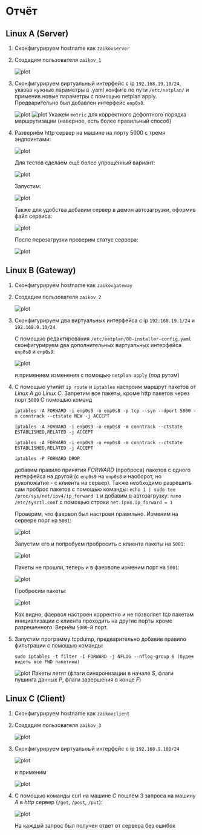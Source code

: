 <!-- If someone is going to read this for some reason... -->
<!-- I hope this is readable -->

# Отчёт

## Linux A (Server)

1. Сконфигурируем hostname как ```zaikovserver```

2. Создадим пользователя ```zaikov_1```

    ![plot](./pics/1.png)

3. Сконфигурируем виртуальный интерфейс с ip ```192.168.19.10/24```, указав нужные параметры в .yaml конфиге по пути ```/etc/netplan/``` и применив новые параметры с помощью netplan apply. Предварительно был добавлен интерфейс ```enp0s8```.
    
    ![plot](./pics/2.png)
    ![plot](./pics/3.png)
    Укажем ```metric``` для корректного дефолтного порядка маршрутизации (наверное, есть более правильный способ)

4. Развернём http сервер на машине на порту 5000 с тремя эндпоинтами:
    
    ![plot](./pics/4.png)
    
    Для тестов сделаем ещё более упрощённый вариант:
    
    ![plot](./pics/5.png)

    Запустим:
    
    ![plot](./pics/6.png)

    Также для удобства добавим сервер в демон автозагрузки, оформив файл сервиса:
    
    ![plot](./pics/7.png)
    
    После перезагрузки проверим статус сервера:

    ![plot](./pics/8.png)


## Linux B (Gateway)

1. Сконфигурируем hostname как ```zaikovgateway```

2. Создадим пользователя ```zaikov_2```
    
    ![plot](./pics/9_B.png)

3. Сконфигурируем два виртуальных интерфейса с ip ```192.168.19.1/24``` и ```192.168.9.10/24```.

    С помощью редактирования ```/etc/netplan/00-installer-config.yaml``` сконфигурируем два дополнительных виртуальных интерфейса ```enp0s8``` и ```enp0s9```:

    ![plot](./pics/10_B.png)

    и примением изменения с помощью
    ```netplan apply``` (под рутом)

4. С помощью утилит ```ip route``` и ```iptables``` настроим маршрут пакетов от <em>Linux A</em> до <em>Linux C</em>. Запретим все пакеты, кроме http пакетов через порт ```5000```
    С помощью команд
    ```
    iptables -A FORWARD -i enp0s9 -o enp0s8 -p tcp --syn --dport 5000 -m conntrack --ctstate NEW -j ACCEPT

    iptables -A FORWARD -i enp0s9 -o enp0s8 -m conntrack --ctstate ESTABLISHED,RELATED -j ACCEPT

    iptables -A FORWARD -i enp0s9 -o enp0s8 -m conntrack --ctstate ESTABLISHED,RELATED -j ACCEPT

    iptables -P FORWARD DROP
    ```

    добавим правило принятия <em>FORWARD</em> (проброса) пакетов с одного интерфейса на другой (с ```enp0s9``` на ```enp0s8``` и наоборот, но рукопожатие - с клиента на сервер).
    Также необходимо разрешить сам проброс пакетов с помощью команды:
    ```echo 1 | sudo tee /proc/sys/net/ipv4/ip_forward 1```
    и добавим в автозагрузку:
    ```nano /etc/sysctl.conf```
    с помощью строки
    ```net.ipv4.ip_forward = 1```

    Проверим, что фаервол был настроен правильно. Изменим на сервере порт на ```5001```:

    ![plot](./pics/11_B.png)

    Запустим его и попробуем пробросить с клиента пакеты на ```5001```:

    ![plot](./pics/12_B.png)

    Пакеты не прошли, теперь и в фаерволе изменим порт на ```5001```:

    ![plot](./pics/13_B.png)

    Пробросим пакеты:

    ![plot](./pics/14_B.png)

    Как видно, фаервол настроен корректно и не позволяет <em>tcp</em> пакетам инициализации с клиента проходить на другие порты кроме разрешенного. Вернём ```5000```-й порт.

5. Запустим программу tcpdump, предварительно добавив правило фильтрации с помощью команды:
    
    ```
    sudo iptables -t filter -I FORWARD -j NFLOG --nflog-group 6 (будем видеть все FWD пакетики)
    ```
    
    ![plot](./pics/15_B.png)
    Пакеты летят (флаги синхронизации в начале <em>S</em>, флаги пушинга данных <em>P</em>, флаги завершения в конце <em>F</em>)
    
## Linux C (Client)

1. Сконфигурируем hostname как ```zaikovclient```
2. Создадим пользователя ```zaikov_3```

    ![plot](./pics/16_C.png)

3. Сконфигурируем виртуальный интерфейс с ip ```192.168.9.100/24```

    ![plot](./pics/17_C.png)

    и применим

    ![plot](./pics/18_C.png)

4. С помощью команды curl на машине <em>C</em> пошлём 3 запроса на машину <em>А</em> в <em>http</em> сервер (```/get```, ```/post```, ```/put```):

    ![plot](./pics/19_C.png)

    На каждый запрос был получен ответ от сервера без ошибок
